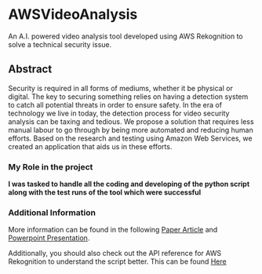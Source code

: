 # AWSVideoAnalysis
An A.I. powered video analysis tool developed using AWS Rekognition to solve a technical security issue.

## Abstract
Security is required in all forms of mediums, whether it be physical or digital. The key to securing something relies on having a detection system to catch all potential threats in order to ensure safety. In the era of technology we live in today, the detection process for video security analysis can be taxing and tedious. We propose a solution that requires less manual labour to go through by being more automated and reducing human efforts. Based on the research and testing using Amazon Web Services, we created an application that aids us in these efforts.

### My Role in the project
**I was tasked to handle all the coding and developing of the python script along with the test runs of the tool which were successful**

### Additional Information
More information can be found in the following [Paper Article](../master/AWS%20Rekognition%20Video%20Analysis%20Paper.pdf) and [Powerpoint Presentation](../master/AWS%20Rekognition%20video%20analysis.pdf).

Additionally, you should also check out the API reference for AWS Rekognition to understand the script better. This can be found [Here](https://docs.aws.amazon.com/rekognition/latest/APIReference/Welcome.html "AWS Rekognition API reference")
